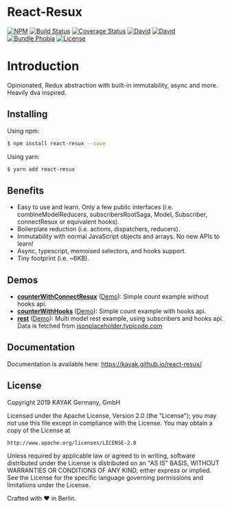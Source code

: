 # React-Resux

[![NPM](https://img.shields.io/npm/v/react-resux.svg)](https://www.npmjs.com/package/react-resux)
[![Build Status](https://travis-ci.org/kayak/react-resux.png?branch=master)](https://travis-ci.org/kayak/react-resux)
[![Coverage Status](https://coveralls.io/repos/github/kayak/react-resux/badge.svg)](https://coveralls.io/github/kayak/react-resux)
[![David](https://img.shields.io/david/kayak/react-resux.svg)](https://david-dm.org/kayak/react-resux)
[![David](https://img.shields.io/david/dev/kayak/react-resux.svg)](https://david-dm.org/kayak/react-resux)
[![Bundle Phobia](https://img.shields.io/bundlephobia/minzip/react-resux)](https://bundlephobia.com/result?p=react-resux)
[![License](https://img.shields.io/npm/l/react-resux)](https://www.npmjs.com/package/react-resux)

# Introduction

Opinionated, Redux abstraction with built-in immutability, async and more. Heavily dva inspired.

## Installing

Using npm:

```bash
$ npm install react-resux --save
```

Using yarn:

```bash
$ yarn add react-resux
```

## Benefits

* Easy to use and learn. Only a few public interfaces (i.e. combineModelReducers, subscribersRootSaga, Model, Subscriber, connectResux or equivalent hooks).
* Boilerplate reduction (i.e. actions, dispatchers, reducers).
* Immutability with normal JavaScript objects and arrays. No new APIs to learn!
* Async, typescript, memoised selectors, and hooks support.
* Tiny footprint (i.e. ~6KB).

## Demos

* [__counterWithConnectResux__](https://github.com/kayak/react-resux/tree/master/examples/counterWithConnectResux)
([Demo](https://codesandbox.io/embed/react-resux-connect-resuxjs-xe2o1)): 
Simple count example without hooks api.
* [__counterWithHooks__](https://github.com/kayak/react-resux/tree/master/examples/counterWithHooks)
([Demo](https://codesandbox.io/embed/react-resux-hooksjs-o1c7p)):
Simple count example with hooks api.
* [__rest__](https://github.com/kayak/react-resux/tree/master/examples/rest)
([Demo](https://codesandbox.io/embed/react-resux-restjs-m9zdf)):
Multi model rest example, using subscribers and hooks api. 
Data is fetched from [jsonplaceholder.typicode.com](http://jsonplaceholder.typicode.com/)

## Documentation

Documentation is available here: https://kayak.github.io/react-resux/

## License

Copyright 2019 KAYAK Germany, GmbH

Licensed under the Apache License, Version 2.0 (the "License");
you may not use this file except in compliance with the License.
You may obtain a copy of the License at

    http://www.apache.org/licenses/LICENSE-2.0

Unless required by applicable law or agreed to in writing, software
distributed under the License is distributed on an "AS IS" BASIS,
WITHOUT WARRANTIES OR CONDITIONS OF ANY KIND, either express or implied.
See the License for the specific language governing permissions and
limitations under the License.

Crafted with ♥ in Berlin.
